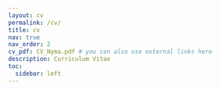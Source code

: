 ```yaml
---
layout: cv
permalink: /cv/
title: cv
nav: true
nav_order: 2
cv_pdf: CV_Nyma.pdf # you can also use external links here
description: Curriculum Vitae
toc:
  sidebar: left
---
```

